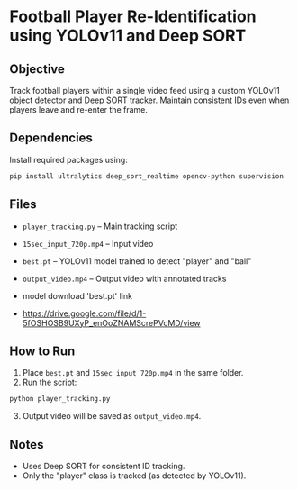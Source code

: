 # Football Player Re-Identification using YOLOv11 and Deep SORT

## Objective
Track football players within a single video feed using a custom YOLOv11 object detector and Deep SORT tracker. Maintain consistent IDs even when players leave and re-enter the frame.

## Dependencies

Install required packages using:

```bash
pip install ultralytics deep_sort_realtime opencv-python supervision
```

## Files

- `player_tracking.py` – Main tracking script
- `15sec_input_720p.mp4` – Input video
- `best.pt` – YOLOv11 model trained to detect "player" and "ball"
- `output_video.mp4` – Output video with annotated tracks

- model download 'best.pt' link
- https://drive.google.com/file/d/1-5fOSHOSB9UXyP_enOoZNAMScrePVcMD/view

## How to Run

1. Place `best.pt` and `15sec_input_720p.mp4` in the same folder.
2. Run the script:

```bash
python player_tracking.py
```

3. Output video will be saved as `output_video.mp4`.

## Notes

- Uses Deep SORT for consistent ID tracking.
- Only the "player" class is tracked (as detected by YOLOv11).
